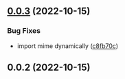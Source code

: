 

## [0.0.3](https://github.com/danielroe/nuxt-web-bundle/compare/0.0.2...0.0.3) (2022-10-15)


### Bug Fixes

* import mime dynamically ([c8fb70c](https://github.com/danielroe/nuxt-web-bundle/commit/c8fb70c49cc818e130350eef5ddf20915912ef58))

## 0.0.2 (2022-10-15)